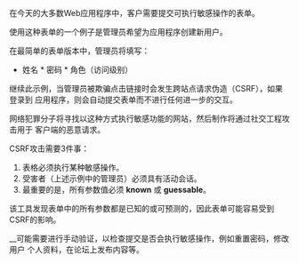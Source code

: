 在今天的大多数Web应用程序中，客户需要提交可执行敏感操作的表单。

使用这种表单的一个例子是管理员希望为应用程序创建新用户。

在最简单的表单版本中，管理员将填写：

* 姓名 * 密码 * 角色（访问级别）

继续此示例，当管理员被欺骗点击链接时会发生跨站点请求伪造（CSRF），如果登录到
应用程序，则会自动提交表单而不进行任何进一步的交互。

网络犯罪分子将寻找以这种方式执行敏感功能的网站，然后制作将通过社交工程攻击用于
客户端的恶意请求。

CSRF攻击需要3件事：

1. 表格必须执行某种敏感操作。 
2. 受害者（上述示例中的管理员）必须具有活动会话。 
3. 最重要的是，所有参数值必须 **known** 或 **guessable**。

该工具发现表单中的所有参数都是已知的或可预测的，因此表单可能容易受到CSRF的影响。

__可能需要进行手动验证，以检查提交是否会执行敏感操作，例如重置密码，修改用户
个人资料，在论坛上发布内容等。